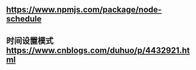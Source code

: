 <!--
 * @Description: 
 * @Author: panrui
 * @Date: 2022-12-07 16:30:32
 * @LastEditTime: 2022-12-07 16:34:12
 * @LastEditors: panrui
 * 不忘初心,不负梦想
-->
## https://www.npmjs.com/package/node-schedule

## 时间设置模式 https://www.cnblogs.com/duhuo/p/4432921.html